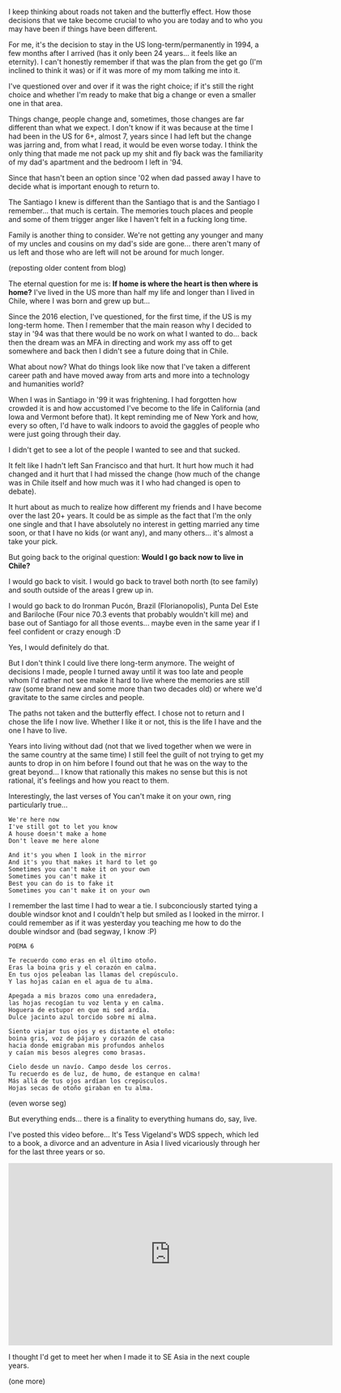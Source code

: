 I keep thinking about roads not taken and the butterfly effect. How those decisions that we take become crucial to who you are today and to who you may have been if things have been different.

For me, it's the decision to stay in the US long-term/permanently in 1994, a few months after I arrived (has it only been 24 years... it feels like an eternity). I can't honestly remember if that was the plan from the get go (I'm inclined to think it was) or if it was more of my mom talking me into it.

I've questioned over and over if it was the right choice; if it's still the right choice and whether I'm ready to make that big a change or even a smaller one in that area.

Things change, people change and, sometimes, those changes are far different than what we expect. I don't know if it was because at the time I had been in the US for 6+, almost 7, years since I had left but the change was jarring and, from what I read, it would be even worse today. I think the only thing that made me not pack up my shit and fly back was the familiarity of my dad's apartment and the bedroom I left in '94.

Since that hasn't been an option since '02 when dad passed away I have to decide what is important enough to return to.

The Santiago I knew is different than the Santiago that is and the Santiago I remember... that much is certain. The memories touch places and people and some of them trigger anger like I haven't felt in a fucking long time.

Family is another thing to consider. We're not getting any younger and many of my uncles and cousins on my dad's side are gone... there aren't many of us left and those who are left will not be around for much longer.

(reposting older content from blog)

The eternal question for me is: **If home is where the heart is then where is home?** I've lived in the US more than half my life and longer than I lived in Chile, where I was born and grew up but...


Since the 2016 election, I've questioned, for the first time, if the US is my long-term home. Then I remember that the main reason why I decided to stay in '94 was that there would be no work on what I wanted to do... back then the dream was an MFA in directing and work my ass off to get somewhere and back then I didn't see a future doing that in Chile.

What about now? What do things look like now that I've taken a different career path and have moved away from arts and more into a technology and humanities world?

When I was in Santiago in '99 it was frightening. I had forgotten how crowded it is and how accustomed I've become to the life in California (and Iowa and Vermont before that). It kept reminding me of New York and how, every so often, I'd have to walk indoors to avoid the gaggles of people who were just going through their day.

I didn't get to see a lot of the people I wanted to see and that sucked.

It felt like I hadn't left San Francisco and that hurt. It hurt how much it had changed and it hurt that I had missed the change (how much of the change was in Chile itself and how much was it I who had changed is open to debate).

It hurt about as much to realize how different my friends and I have become over the last 20+ years. It could be as simple as the fact that I'm the only one single and that I have absolutely no interest in getting married any time soon, or that I have no kids (or want any), and many others... it's almost a take your pick.

But going back to the original question: **Would I go back now to live in Chile?**

I would go back to visit. I would go back to travel both north (to see family) and south outside of the areas I grew up in.

I would go back to do Ironman Pucón, Brazil (Florianopolis), Punta Del Este and Bariloche (Four nice 70.3 events that probably wouldn't kill me) and base out of Santiago for all those events... maybe even in the same year if I feel confident or crazy enough :D

Yes, I would definitely do that.

But I don't think I could live there long-term anymore. The weight of decisions I made, people I turned away until it was too late and people whom I'd rather not see make it hard to live where the memories are still raw (some brand new and some more than two decades old) or where we'd gravitate to the same circles and people.

The paths not taken and the butterfly effect. I chose not to return and I chose the life I now live. Whether I like it or not, this is the life I have and the one I have to live.

Years into living without dad (not that we lived together when we were in the same country at the same time) I still feel the guilt of not trying to get my aunts to drop in on him before I found out that he was on the way to the great beyond... I know that rationally this makes no sense but this is not rational, it's feelings and how you react to them.

Interestingly, the last verses of You can't make it on your own, ring particularly true...

```
We're here now
I've still got to let you know
A house doesn't make a home
Don't leave me here alone

And it's you when I look in the mirror
And it's you that makes it hard to let go
Sometimes you can't make it on your own
Sometimes you can't make it
Best you can do is to fake it
Sometimes you can't make it on your own
```

I remember the last time I had to wear a tie. I subconciously started tying a double windsor knot and I couldn't help but smiled as I looked in the mirror. I could remember as if it was yesterday you teaching me how to do the double windsor and
(bad segway, I know :P)

```
POEMA 6

Te recuerdo como eras en el último otoño.
Eras la boina gris y el corazón en calma.
En tus ojos peleaban las llamas del crepúsculo.
Y las hojas caían en el agua de tu alma.

Apegada a mis brazos como una enredadera,
las hojas recogían tu voz lenta y en calma.
Hoguera de estupor en que mi sed ardía.
Dulce jacinto azul torcido sobre mi alma.

Siento viajar tus ojos y es distante el otoño:
boina gris, voz de pájaro y corazón de casa
hacia donde emigraban mis profundos anhelos
y caían mis besos alegres como brasas.

Cielo desde un navío. Campo desde los cerros.
Tu recuerdo es de luz, de humo, de estanque en calma!
Más allá de tus ojos ardían los crepúsculos.
Hojas secas de otoño giraban en tu alma.
```

(even worse seg)

But everything ends... there is a finality to everything humans do, say, live.

I've posted this video before... It's Tess Vigeland's WDS sppech, which led to a book, a divorce and an adventure in Asia I lived vicariously through her for the last three years or so.

<div class="video">
<iframe src="https://player.vimeo.com/video/71523426" width="640" height="360" frameborder="0" allowfullscreen></iframe>
</div>

I thought I'd get to meet her when I made it to SE Asia in the next couple years.

(one more)

